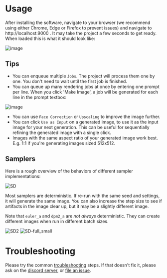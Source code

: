# Usage
After installing the software, navigate to your browser (we recommend using either Chrome, Edge or Firefox to prevent issues) and navigate to http://localhost:9000 . It may take the project a few seconds to get ready.
When loaded this is what it should look like:

![image](https://user-images.githubusercontent.com/110454200/213924983-b8e5261a-8545-444c-a8be-271a495f145f.png)

## Tips
* You can enqueue multiple `Jobs`. The project will process them one by one. You don't need to wait until the first job is finished.
* You can queue up many rendering jobs at once by entering one prompt per line. When you click 'Make Image', a job will be generated for each line in the prompt textbox:

![image](https://user-images.githubusercontent.com/110454200/213926311-ba9286d1-00c6-4862-8ba3-6d1f4762e1d5.png)

* You can use `Face Correction` or `Upscaling` to improve the image further.
* You can click `Use as Input` on a generated image, to use it as the input image for your next generation. This can be useful for sequentially refining the generated image with a single click.
* Images with the same aspect ratio of your generated image work best. E.g. 1:1 if you're generating images sized 512x512.

## Samplers

Here is a rough overview of the behaviors of different sampler implementations:

![SD](https://user-images.githubusercontent.com/7282547/222912410-32e65aef-317f-4f35-89bd-45d92569c317.jpg)

Most samplers are deterministic. If re-run with the same seed and settings, it will generate the same image. You can also increase the step size to see if artifacts in the image clear up, but it may be a slightly different image.

Note that `euler_a` and `dpm2_a` are *not always* deterministic. They can create different images when run in different batch sizes.

![SD2](https://user-images.githubusercontent.com/7282547/222918227-052d5c8f-f6db-4bcb-bfe8-2902228171db.jpg)
![SD-full_small](https://user-images.githubusercontent.com/7282547/222926791-728d2f46-fd16-4b93-a929-dc33f2fe4e92.jpg)

# Troubleshooting
Please try the common [troubleshooting](https://github.com/cmdr2/stable-diffusion-ui/wiki/Troubleshooting) steps. If that doesn't fix it, please ask on the [discord server](https://discord.com/invite/u9yhsFmEkB), or [file an issue](https://github.com/cmdr2/stable-diffusion-ui/issues).